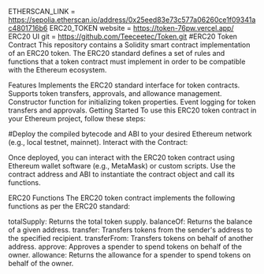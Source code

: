 ETHERSCAN_LINK = https://sepolia.etherscan.io/address/0x25eed83e73c577a06260ce1f09341ac4801716b6 
ERC20_TOKEN website = https://token-76pw.vercel.app/ 
ERC20 UI git = https://github.com/Teeceetec/Token.git 
 #ERC20 Token Contract This repository contains a Solidity smart contract implementation of an ERC20 token. 
The ERC20 standard defines a set of rules and functions that a token contract must implement in order to be compatible with the Ethereum ecosystem.

Features Implements the ERC20 standard interface for token contracts. Supports token transfers, approvals, and allowance management. Constructor function for initializing token properties. Event logging for token transfers and approvals. Getting Started To use this ERC20 token contract in your Ethereum project, follow these steps:

#Deploy the compiled bytecode and ABI to your desired Ethereum network (e.g., local testnet, mainnet).
Interact with the Contract:

Once deployed, you can interact with the ERC20 token contract using Ethereum wallet software (e.g., MetaMask) or custom scripts. Use the contract address and ABI to instantiate the contract object and call its functions.

ERC20 Functions The ERC20 token contract implements the following functions as per the ERC20 standard:

totalSupply: Returns the total token supply. balanceOf: Returns the balance of a given address. transfer: Transfers tokens from the sender's address to the specified recipient. transferFrom: Transfers tokens on behalf of another address. approve: Approves a spender to spend tokens on behalf of the owner. allowance: Returns the allowance for a spender to spend tokens on behalf of the owner.